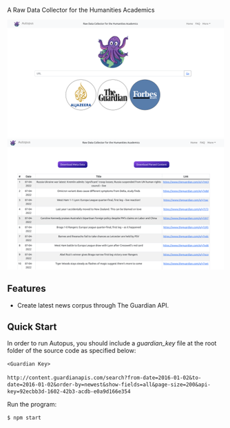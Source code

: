A Raw Data Collector for the Humanities Academics

![](assets/screen-1.png)
![](assets/screen-3.png)

## Features

- Create latest news corpus through The Guardian API.

## Quick Start

In order to run Autopus, you should include a _guardian_key_ file at the root folder of the source code as specified below:

```
<Guardian Key>

http://content.guardianapis.com/search?from-date=2016-01-02&to-date=2016-01-02&order-by=newest&show-fields=all&page-size=200&api-key=92ecbb3d-1602-42b3-acdb-e0a9d166e354
```

Run the program:

```console
$ npm start
```

